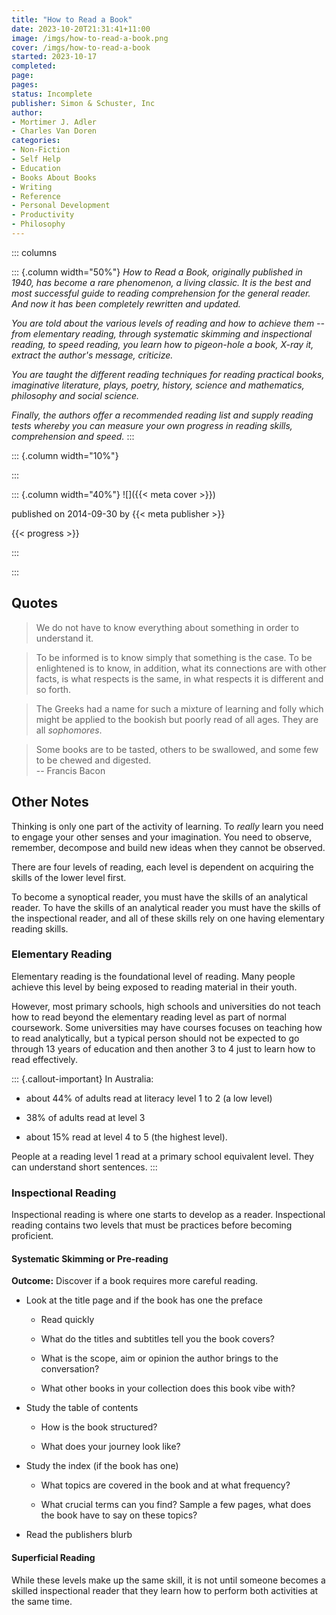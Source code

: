 ```yaml
---
title: "How to Read a Book"
date: 2023-10-20T21:31:41+11:00
image: /imgs/how-to-read-a-book.png
cover: /imgs/how-to-read-a-book
started: 2023-10-17
completed:
page:
pages:
status: Incomplete
publisher: Simon & Schuster, Inc
author:
- Mortimer J. Adler
- Charles Van Doren
categories:
- Non-Fiction
- Self Help
- Education
- Books About Books
- Writing
- Reference
- Personal Development
- Productivity
- Philosophy
---
```


::: columns

::: {.column width="50%"}
*How to Read a Book, originally published in 1940, has become a rare phenomenon, a living classic. It is the best and most successful guide to reading comprehension for the general reader. And now it has been completely rewritten and updated.*

*You are told about the various levels of reading and how to achieve them -- from elementary reading, through systematic skimming and inspectional reading, to speed reading, you learn how to pigeon-hole a book, X-ray it, extract the author's message, criticize.*

*You are taught the different reading techniques for reading practical books, imaginative literature, plays, poetry, history, science and mathematics, philosophy and social science.*

*Finally, the authors offer a recommended reading list and supply reading tests whereby you can measure your own progress in reading skills, comprehension and speed.*
:::

::: {.column width="10%"}
<!-- empty column to create gap -->
:::

::: {.column width="40%"}
![]({{< meta cover >}})

published on 2014-09-30 by {{< meta publisher >}}

{{< progress >}}

:::

:::

## Quotes

> We do not have to know everything about something in order to understand it.
>

> To be informed is to know simply that something is the case. To be enlightened is to know, in addition, what its connections are with other facts, is what respects is the same, in what respects it is different and so forth.
>

> The Greeks had a name for such a mixture of learning and folly which might be applied to the bookish but poorly read of all ages. They are all *sophomores*.
> 

> Some books are to be tasted, others to be swallowed, and some few to be chewed and digested.\
> -- Francis Bacon

## Other Notes

Thinking is only one part of the activity of learning. To *really* learn you need to engage your other senses and your imagination. You need to observe, remember, decompose and build new ideas when they cannot be observed.

There are four levels of reading, each level is dependent on acquiring the skills of the lower level first.

To become a synoptical reader, you must have the skills of an analytical reader. To have the skills of an analytical reader you must have the skills of the inspectional reader, and all of these skills rely on one having elementary reading skills.

### Elementary Reading

Elementary reading is the foundational level of reading. Many people achieve this level by being exposed to reading material in their youth.

However, most primary schools, high schools and universities do not teach how to read beyond the elementary reading level as part of normal coursework. Some universities may have courses focuses on teaching how to read analytically, but a typical person should not be expected to go through 13 years of education and then another 3 to 4 just to learn how to read effectively.

::: {.callout-important}
In Australia:

- about 44% of adults read at literacy level 1 to 2 (a low level)

- 38% of adults read at level 3

- about 15% read at level 4 to 5 (the highest level).

People at a reading level 1 read at a primary school equivalent level. They can understand short sentences.
:::

### Inspectional Reading

Inspectional reading is where one starts to develop as a reader. Inspectional reading contains two levels that must be practices before becoming proficient.

#### Systematic Skimming or Pre-reading

**Outcome:** Discover if a book requires more careful reading.

- Look at the title page and if the book has one the preface

  - Read quickly

  - What do the titles and subtitles tell you the book covers?

  - What is the scope, aim or opinion the author brings to the conversation?

  - What other books in your collection does this book vibe with?

- Study the table of contents

  - How is the book structured?

  - What does your journey look like?

- Study the index (if the book has one)

  - What topics are covered in the book and at what frequency?

  - What crucial terms can you find? Sample a few pages, what does the book have to say on these topics?

- Read the publishers blurb

#### Superficial Reading

While these levels make up the same skill, it is not until someone becomes a skilled inspectional reader that they learn how to perform both activities at the same time.
